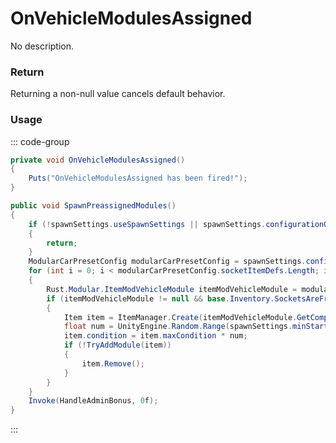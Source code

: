 # OnVehicleModulesAssigned
<Badge type="info" text="Vehicle"/><Badge type="danger" text="Carbon Compatible"/><Badge type="warning" text="Oxide Compatible"/>
No description.
### Return
Returning a non-null value cancels default behavior.

### Usage
::: code-group
```csharp [Example]
private void OnVehicleModulesAssigned()
{
	Puts("OnVehicleModulesAssigned has been fired!");
}
```
```csharp [Source — Assembly-CSharp @ ModularCar]
public void SpawnPreassignedModules()
{
	if (!spawnSettings.useSpawnSettings || spawnSettings.configurationOptions.IsNullOrEmpty())
	{
		return;
	}
	ModularCarPresetConfig modularCarPresetConfig = spawnSettings.configurationOptions[UnityEngine.Random.Range(0, spawnSettings.configurationOptions.Length)];
	for (int i = 0; i < modularCarPresetConfig.socketItemDefs.Length; i++)
	{
		Rust.Modular.ItemModVehicleModule itemModVehicleModule = modularCarPresetConfig.socketItemDefs[i];
		if (itemModVehicleModule != null && base.Inventory.SocketsAreFree(i, itemModVehicleModule.socketsTaken))
		{
			Item item = ItemManager.Create(itemModVehicleModule.GetComponent<ItemDefinition>(), 1, 0uL);
			float num = UnityEngine.Random.Range(spawnSettings.minStartHealthPercent, spawnSettings.maxStartHealthPercent);
			item.condition = item.maxCondition * num;
			if (!TryAddModule(item))
			{
				item.Remove();
			}
		}
	}
	Invoke(HandleAdminBonus, 0f);
}

```
:::
